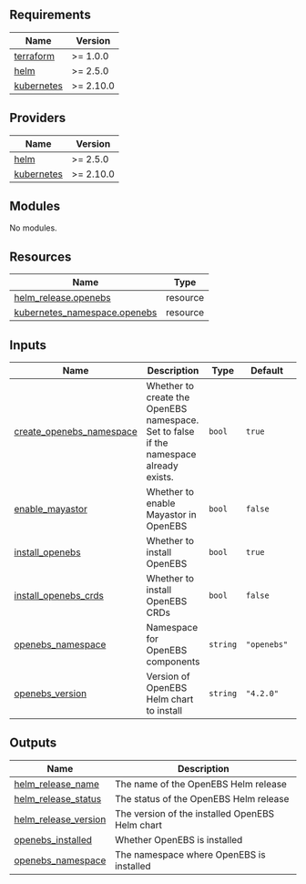 ## Requirements

| Name | Version |
|------|---------|
| <a name="requirement_terraform"></a> [terraform](#requirement\_terraform) | >= 1.0.0 |
| <a name="requirement_helm"></a> [helm](#requirement\_helm) | >= 2.5.0 |
| <a name="requirement_kubernetes"></a> [kubernetes](#requirement\_kubernetes) | >= 2.10.0 |

## Providers

| Name | Version |
|------|---------|
| <a name="provider_helm"></a> [helm](#provider\_helm) | >= 2.5.0 |
| <a name="provider_kubernetes"></a> [kubernetes](#provider\_kubernetes) | >= 2.10.0 |

## Modules

No modules.

## Resources

| Name | Type |
|------|------|
| [helm_release.openebs](https://registry.terraform.io/providers/hashicorp/helm/latest/docs/resources/release) | resource |
| [kubernetes_namespace.openebs](https://registry.terraform.io/providers/hashicorp/kubernetes/latest/docs/resources/namespace) | resource |

## Inputs

| Name | Description | Type | Default | Required |
|------|-------------|------|---------|:--------:|
| <a name="input_create_openebs_namespace"></a> [create\_openebs\_namespace](#input\_create\_openebs\_namespace) | Whether to create the OpenEBS namespace. Set to false if the namespace already exists. | `bool` | `true` | no |
| <a name="input_enable_mayastor"></a> [enable\_mayastor](#input\_enable\_mayastor) | Whether to enable Mayastor in OpenEBS | `bool` | `false` | no |
| <a name="input_install_openebs"></a> [install\_openebs](#input\_install\_openebs) | Whether to install OpenEBS | `bool` | `true` | no |
| <a name="input_install_openebs_crds"></a> [install\_openebs\_crds](#input\_install\_openebs\_crds) | Whether to install OpenEBS CRDs | `bool` | `false` | no |
| <a name="input_openebs_namespace"></a> [openebs\_namespace](#input\_openebs\_namespace) | Namespace for OpenEBS components | `string` | `"openebs"` | no |
| <a name="input_openebs_version"></a> [openebs\_version](#input\_openebs\_version) | Version of OpenEBS Helm chart to install | `string` | `"4.2.0"` | no |

## Outputs

| Name | Description |
|------|-------------|
| <a name="output_helm_release_name"></a> [helm\_release\_name](#output\_helm\_release\_name) | The name of the OpenEBS Helm release |
| <a name="output_helm_release_status"></a> [helm\_release\_status](#output\_helm\_release\_status) | The status of the OpenEBS Helm release |
| <a name="output_helm_release_version"></a> [helm\_release\_version](#output\_helm\_release\_version) | The version of the installed OpenEBS Helm chart |
| <a name="output_openebs_installed"></a> [openebs\_installed](#output\_openebs\_installed) | Whether OpenEBS is installed |
| <a name="output_openebs_namespace"></a> [openebs\_namespace](#output\_openebs\_namespace) | The namespace where OpenEBS is installed |
